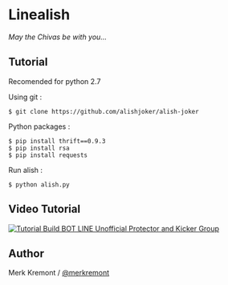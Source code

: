 # Linealish
_May the Chivas be with you..._

Tutorial
------
Recomended for python 2.7

Using git :

    $ git clone https://github.com/alishjoker/alish-joker


Python packages :

    $ pip install thrift==0.9.3
    $ pip install rsa
    $ pip install requests

Run alish :

    $ python alish.py

Video Tutorial
------

[![Tutorial Build BOT LINE Unofficial Protector and Kicker Group](http://i.imgur.com/C8xYq7v.png "Tutorial Build BOT LINE Unofficial Protector and Kicker Group")](https://youtu.be/anoF3jnWl2A)

Author
------

Merk Kremont / [@merkremont](https://twitter.com/merkremont)
